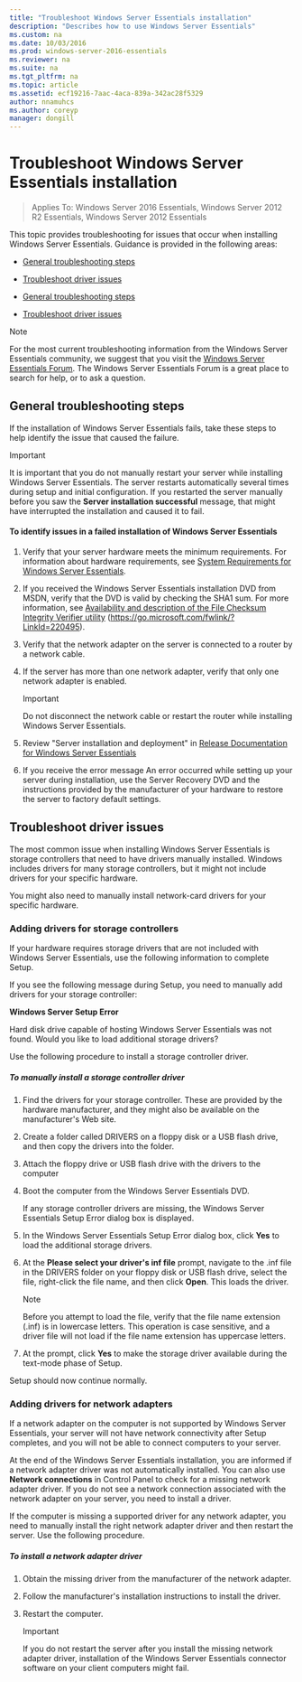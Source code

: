 ```yaml
---
title: "Troubleshoot Windows Server Essentials installation"
description: "Describes how to use Windows Server Essentials"
ms.custom: na
ms.date: 10/03/2016
ms.prod: windows-server-2016-essentials
ms.reviewer: na
ms.suite: na
ms.tgt_pltfrm: na
ms.topic: article
ms.assetid: ecf19216-7aac-4aca-839a-342ac28f5329
author: nnamuhcs
ms.author: coreyp
manager: dongill
---
```


# Troubleshoot Windows Server Essentials installation

>Applies To: Windows Server 2016 Essentials, Windows Server 2012 R2 Essentials, Windows Server 2012 Essentials

This topic provides troubleshooting for issues that occur when installing  Windows Server Essentials. Guidance is provided in the following areas:  
  

-   [General troubleshooting steps](Troubleshoot-Windows-Server-Essentials-installation.md#BKMK_GeneralTroubleshootingSteps)  
  
-   [Troubleshoot driver issues](Troubleshoot-Windows-Server-Essentials-installation.md#BKMK_TroubleshootDrivers)  

-   [General troubleshooting steps](Troubleshoot-Windows-Server-Essentials-installation.md#BKMK_GeneralTroubleshootingSteps)  
  
-   [Troubleshoot driver issues](Troubleshoot-Windows-Server-Essentials-installation.md#BKMK_TroubleshootDrivers)  

  
> [!NOTE]
>  For the most current troubleshooting information from the  Windows Server Essentials community, we suggest that you visit the [Windows Server Essentials Forum](https://social.technet.microsoft.com/Forums/winserveressentials/threads). The Windows Server Essentials Forum is a great place to search for help, or to ask a question.  
  
##  <a name="BKMK_GeneralTroubleshootingSteps"></a> General troubleshooting steps  
 If the installation of  Windows Server Essentials fails, take these steps to help identify the issue that caused the failure.  
  
> [!IMPORTANT]
>  It is important that you do not manually restart your server while installing  Windows Server Essentials. The server restarts automatically several times during setup and initial configuration. If you restarted the server manually before you saw the **Server installation successful** message, that might have interrupted the installation and caused it to fail.  
  
#### To identify issues in a failed installation of Windows Server Essentials  
  
1.  Verify that your server hardware meets the minimum requirements. For information about hardware requirements, see [System Requirements for Windows Server Essentials](../get-started/system-requirements.md).  
  
2.  If you received the  Windows Server Essentials installation DVD from MSDN, verify that the DVD is valid by checking the SHA1 sum. For more information, see [Availability and description of the File Checksum Integrity Verifier utility](https://go.microsoft.com/fwlink/?LinkId=220495) (https://go.microsoft.com/fwlink/?LinkId=220495).  
  
3.  Verify that the network adapter on the server is connected to a router by a network cable.  
  
4.  If the server has more than one network adapter, verify that only one network adapter is enabled.  
  
    > [!IMPORTANT]
    >  Do not disconnect the network cable or restart the router while installing  Windows Server Essentials.  
  
5.  Review "Server installation and deployment" in [Release Documentation for Windows Server Essentials](../get-started/release-notes.md)  
  
6.  If you receive the error message An error occurred while setting up your server during installation, use the Server Recovery DVD and the instructions provided by the manufacturer of your hardware to restore the server to factory default settings.  
  
##  <a name="BKMK_TroubleshootDrivers"></a> Troubleshoot driver issues  
 The most common issue when installing  Windows Server Essentials is storage controllers that need to have drivers manually installed. Windows includes drivers for many storage controllers, but it might not include drivers for your specific hardware.  
  
 You might also need to manually install network-card drivers for your specific hardware.  
  
###  <a name="BKMK_StorageDrivers"></a> Adding drivers for storage controllers  
 If your hardware requires storage drivers that are not included with  Windows Server Essentials, use the following information to complete Setup.  
  
 If you see the following message during Setup, you need to manually add drivers for your storage controller:  
  
 **Windows Server Setup Error**  
  
 Hard disk drive capable of hosting  Windows Server Essentials was not found. Would you like to load additional storage drivers?  
  
 Use the following procedure to install a storage controller driver.  
  
##### To manually install a storage controller driver  
  
1.  Find the drivers for your storage controller. These are provided by the hardware manufacturer, and they might also be available on the manufacturer's Web site.  
  
2.  Create a folder called DRIVERS on a floppy disk or a USB flash drive, and then copy the drivers into the folder.  
  
3.  Attach the floppy drive or USB flash drive with the drivers to the computer  
  
4.  Boot the computer from the  Windows Server Essentials DVD.  
  
     If any storage controller drivers are missing, the  Windows Server Essentials Setup Error dialog box is displayed.  
  
5.  In the  Windows Server Essentials Setup Error dialog box, click **Yes** to load the additional storage drivers.  
  
6.  At the **Please select your driver's inf file** prompt, navigate to the .inf file in the DRIVERS folder on your floppy disk or USB flash drive, select the file, right-click the file name, and then click **Open**. This loads the driver.  
  
    > [!NOTE]
    >  Before you attempt to load the file, verify that the file name extension (.inf) is in lowercase letters. This operation is case sensitive, and a driver file will not load if the file name extension has uppercase letters.  
  
7.  At the prompt, click **Yes** to make the storage driver available during the text-mode phase of Setup.  
  
 Setup should now continue normally.  
  
###  <a name="BKMK_AddingNICdrivers"></a> Adding drivers for network adapters  
 If a network adapter on the computer is not supported by  Windows Server Essentials, your server will not have network connectivity after Setup completes, and you will not be able to connect computers to your server.  
  
 At the end of the  Windows Server Essentials installation, you are informed if a network adapter driver was not automatically installed. You can also use **Network connections** in Control Panel to check for a missing network adapter driver. If you do not see a network connection associated with the network adapter on your server, you need to install a driver.  
  
 If the computer is missing a supported driver for any network adapter, you need to manually install the right network adapter driver and then restart the server. Use the following procedure.  
  
##### To install a network adapter driver  
  
1.  Obtain the missing driver from the manufacturer of the network adapter.  
  
2.  Follow the manufacturer's installation instructions to install the driver.  
  
3.  Restart the computer.  
  
    > [!IMPORTANT]
    >  If you do not restart the server after you install the missing network adapter driver, installation of the  Windows Server Essentials connector software on your client computers might fail.
